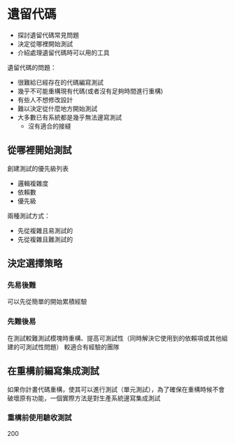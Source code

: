 # 遺留代碼
- 探討遺留代碼常見問題
- 決定從哪裡開始測試
- 介紹處理遺留代碼時可以用的工具

遺留代碼的問題：
- 很難給已經存在的代碼編寫測試
- 幾乎不可能重構現有代碼(或者沒有足夠時間進行重構)
- 有些人不想修改設計
- 難以決定從什麼地方開始測試
- 大多數已有系統都是幾乎無法邊寫測試
  - 沒有適合的接縫

## 從哪裡開始測試

創建測試的優先級列表
- 邏輯複雜度
- 依賴數
- 優先級

兩種測試方式：
- 先從複雜且易測試的
- 先從複雜且難測試的

## 決定選擇策略

### 先易後難
可以先從簡單的開始累積經驗

### 先難後易

在測試較難測試模塊時重構、提高可測試性（同時解決它使用到的依賴項或其他組建的可測試性問題）
較適合有經驗的團隊

## 在重構前編寫集成測試
如果你計畫代碼重構，使其可以進行測試（單元測試），為了確保在重構時候不會破壞原有功能，一個實際方法是對生產系統邊寫集成測試

### 重構前使用驗收測試


200